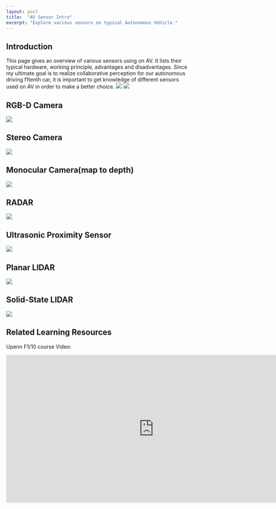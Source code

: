 ```yaml
---
layout: post
title:  "AV Sensor Intro"
excerpt: "Explore various sensors on typical Autonomous Vehicle."
---
```

## Introduction

This page gives an overview of various sensors using on AV. It lists their typical hardware, working principle, advantages and disadvantages. Since my ultimate goal is to realize collaborative perception for our autonomous driving f1tenth car, it is important to get knowledge of different sensors used on AV in order to make a better choice.
<img src="/myf1tenth/assets/sensor_all.png">
<img src="/myf1tenth/assets/sensor_list.png">

## RGB-D Camera 

<img src="/myf1tenth/assets/sensor_rgbd.png">

## Stereo Camera 

<img src="/myf1tenth/assets/sensor_stereo.png">

## Monocular Camera(map to depth)

<img src="/myf1tenth/assets/sensor_mono.png">

## RADAR 

<img src="/myf1tenth/assets/sensor_radar.png">

## Ultrasonic Proximity Sensor 

<img src="/myf1tenth/assets/sensor_sonic.png">

## Planar LIDAR 

<img src="/myf1tenth/assets/sensor_planar_lidar.png">

## Solid-State LIDAR

<img src="/myf1tenth/assets/sensor_sslidar.png">

## Related Learning Resources

Upenn F1/10 course Video: 
<iframe width="800" height="400" src="https://www.youtube.com/embed/jZR3tk9IWlY" frameborder="0" allow="accelerometer; autoplay; clipboard-write; encrypted-media; gyroscope; picture-in-picture" allowfullscreen></iframe>
